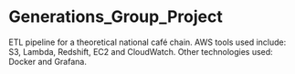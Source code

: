 # Generations_Group_Project
ETL pipeline for a theoretical national café chain. AWS tools used include: S3, Lambda, Redshift, EC2 and CloudWatch. Other technologies used: Docker and Grafana.
